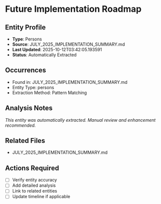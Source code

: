 # Future Implementation Roadmap

## Entity Profile
- **Type**: Persons
- **Source**: JULY_2025_IMPLEMENTATION_SUMMARY.md
- **Last Updated**: 2025-10-12T03:42:05.193591
- **Status**: Automatically Extracted

## Occurrences
- Found in: JULY_2025_IMPLEMENTATION_SUMMARY.md
- Entity Type: persons
- Extraction Method: Pattern Matching

## Analysis Notes
*This entity was automatically extracted. Manual review and enhancement recommended.*

## Related Files
- JULY_2025_IMPLEMENTATION_SUMMARY.md

## Actions Required
- [ ] Verify entity accuracy
- [ ] Add detailed analysis
- [ ] Link to related entities
- [ ] Update timeline if applicable
